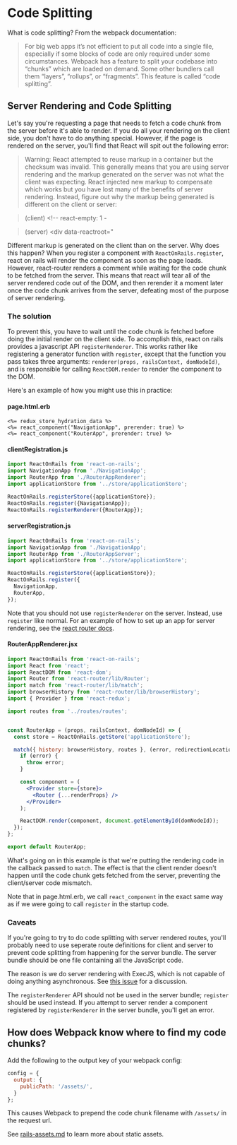 # Code Splitting

What is code splitting? From the webpack documentation:

> For big web apps it’s not efficient to put all code into a single file, especially if some blocks of code are only required under some circumstances. Webpack has a feature to split your codebase into “chunks” which are loaded on demand. Some other bundlers call them “layers”, “rollups”, or “fragments”. This feature is called “code splitting”.

## Server Rendering and Code Splitting

Let's say you're requesting a page that needs to fetch a code chunk from the server before it's able to render. If you do all your rendering on the client side, you don't have to do anything special. However, if the page is rendered on the server, you'll find that React will spit out the following error:

> Warning: React attempted to reuse markup in a container but the checksum was invalid. This generally means that you are using server rendering and the markup generated on the server was not what the client was expecting. React injected new markup to compensate which works but you have lost many of the benefits of server rendering. Instead, figure out why the markup being generated is different on the client or server:

> (client) <!-- react-empty: 1 -

> (server) <div data-reactroot="
<!--This comment is here because the comment beginning on line 13 messes up Sublime's markdown parsing-->

Different markup is generated on the client than on the server. Why does this happen? When you register a component with `ReactOnRails.register`, react on rails will render the component as soon as the page loads. However, react-router renders a comment while waiting for the code chunk to be fetched from the server. This means that react will tear all of the server rendered code out of the DOM, and then rerender it a moment later once the code chunk arrives from the server, defeating most of the purpose of server rendering.

### The solution

To prevent this, you have to wait until the code chunk is fetched before doing the initial render on the client side. To accomplish this, react on rails provides a javascript API `registerRenderer`. This works rather like registering a generator function with `register`, except that the function you pass takes three arguments: `renderer(props, railsContext, domNodeId)`, and is responsible for calling `ReactDOM.render` to render the component to the DOM.

Here's an example of how you might use this in practice:

#### page.html.erb
```erb
<%= redux_store_hydration_data %>
<%= react_component("NavigationApp", prerender: true) %>
<%= react_component("RouterApp", prerender: true) %>
```

#### clientRegistration.js
```js
import ReactOnRails from 'react-on-rails';
import NavigationApp from './NavigationApp';
import RouterApp from './RouterAppRenderer';
import applicationStore from '../store/applicationStore';

ReactOnRails.registerStore({applicationStore});
ReactOnRails.register({NavigationApp});
ReactOnRails.registerRenderer({RouterApp});
```

#### serverRegistration.js
```js
import ReactOnRails from 'react-on-rails';
import NavigationApp from './NavigationApp';
import RouterApp from './RouterAppServer';
import applicationStore from '../store/applicationStore';

ReactOnRails.registerStore({applicationStore});
ReactOnRails.register({
  NavigationApp,
  RouterApp,
});
```
Note that you should not use `registerRenderer` on the server. Instead, use `register` like normal. For an example of how to set up an app for server rendering, see the [react router docs](docs/additional-reading/react-router.md).

#### RouterAppRenderer.jsx
```jsx
import ReactOnRails from 'react-on-rails';
import React from 'react';
import ReactDOM from 'react-dom';
import Router from 'react-router/lib/Router';
import match from 'react-router/lib/match';
import browserHistory from 'react-router/lib/browserHistory';
import { Provider } from 'react-redux';

import routes from '../routes/routes';


const RouterApp = (props, railsContext, domNodeId) => {
  const store = ReactOnRails.getStore('applicationStore');

  match({ history: browserHistory, routes }, (error, redirectionLocation, renderProps) => {
    if (error) {
      throw error;
    }

    const component = (
      <Provider store={store}>
        <Router {...renderProps} />
      </Provider>
    );

    ReactDOM.render(component, document.getElementById(domNodeId));
  });
};

export default RouterApp;
```

What's going on in this example is that we're putting the rendering code in the callback passed to `match`. The effect is that the client render doesn't happen until the code chunk gets fetched from the server, preventing the client/server code mismatch.

Note that in page.html.erb, we call `react_component` in the exact same way as if we were going to call `register` in the startup code.

### Caveats

If you're going to try to do code splitting with server rendered routes, you'll probably need to use seperate route definitions for client and server to prevent code splitting from happening for the server bundle. The server bundle should be one file containing all the JavaScript code.

The reason is we do server rendering with ExecJS, which is not capable of doing anything asynchronous. See [this issue](https://github.com/shakacode/react_on_rails/issues/477) for a discussion.

The `registerRenderer` API should not be used in the server bundle; `register` should be used instead. If you attempt to server render a component registered by `registerRenderer` in the server bundle, you'll get an error.

## How does Webpack know where to find my code chunks?

Add the following to the output key of your webpack config:

```js
config = {
  output: {
    publicPath: '/assets/',
  }
};
```

This causes Webpack to prepend the code chunk filename with `/assets/` in the request url.

See [rails-assets.md](./rails-assets.md) to learn more about static assets.
